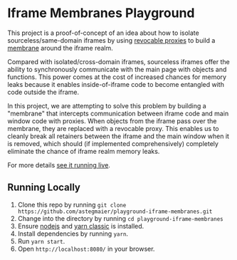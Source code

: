 # Iframe Membranes Playground</h1>

This project is a proof-of-concept of an idea about how to isolate sourceless/same-domain iframes by using [revocable proxies](https://developer.mozilla.org/en-US/docs/Web/JavaScript/Reference/Global_Objects/Proxy/revocable)</a> to build a [membrane](https://tvcutsem.github.io/js-membranes) around the iframe realm.

Compared with isolated/cross-domain iframes, sourceless iframes offer the ability to synchronously communicate with the main page with objects and functions. This power comes at the cost of increased chances for memory leaks because it enables inside-of-iframe code to become entangled with code outside the iframe.

In this project, we are attempting to solve this problem by building a "membrane" that intercepts communication between iframe code and main window code with proxies. When objects from the iframe pass over the membrane, they are replaced with a revocable proxy. This enables us to cleanly break all retainers between the iframe and the main window when it is removed, which should (if implemented comprehensively) completely eliminate the chance of iframe realm memory leaks.

For more details [see it running live](https://astegmaier.github.io/playground-iframe-membranes/).

## Running Locally

1. Clone this repo by running `git clone https://github.com/astegmaier/playground-iframe-membranes.git`
2. Change into the directory by running `cd playground-iframe-membranes`
3. Ensure [nodejs](https://nodejs.org/en/) and [yarn classic](https://classic.yarnpkg.com/en/docs) is installed.
4. Install dependencies by running `yarn`.
5. Run `yarn start`.
6. Open `http://localhost:8080/` in your browser.
